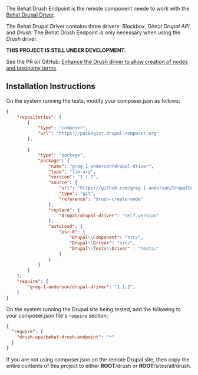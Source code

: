 The Behat Drush Endpoint is the remote component neede to work with the [Behat Drupal Driver](https://github.com/jhedstrom/DrupalDriver).

The Behat Drupal Driver contains three drivers:  *Blackbox*, *Direct Drupal API*, and *Drush*.  The Behat Drush Endpoint is only necessary when using the *Drush* driver.

**THIS PROJECT IS STILL UNDER DEVELOPMENT.**

See the PR on GitHub: [Enhance the Drush driver to allow creation of nodes and taxonomy terms](https://github.com/jhedstrom/DrupalDriver/pull/56).

## Installation Instructions

On the system running the tests, modify your composer.json as follows:
``` json
{
    "repositories": [
        {
            "type": "composer",
            "url": "https://packagist.drupal-composer.org"
        },

        {
            "type": "package",
            "package": {
                "name": "greg-1-anderson/drupal-driver",
                "type": "library",
                "version": "1.1.2",
                "source": {
                    "url": "https://github.com/greg-1-anderson/DrupalDriver.git",
                    "type": "git",
                    "reference": "drush-create-node"
                },
                "replace": {
                    "drupal/drupal-driver": "self.version"
                },
                "autoload": {
                    "psr-0": {
                        "Drupal\\Component": "src/",
                        "Drupal\\Driver": "src/",
                        "Drupal\\Tests\\Driver" : "tests/"
                    }
                }
            }
        }
    ],
    "require": {
        "greg-1-anderson/drupal-driver": "1.1.2",
    }
}
```
On the system running the Drupal site being tested, add the following to your composer.json file's `require` section:

``` json
{
  "require": {
    "drush-ops/behat-drush-endpoint": "*"
  }
}
```
If you are not using composer.json on the remote Drupal site, then copy the entire contents of this project to either **__ROOT__**/drush or **__ROOT__**/sites/all/drush.
